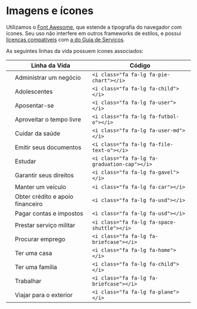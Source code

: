 # Imagens e ícones

Utilizamos o [Font Awesome](http://fortawesome.github.io/Font-Awesome/), que estende a tipografia do navegador com ícones. Seu uso não interfere em outros frameworks de estilos, e possui [licenças compatíveis](http://fortawesome.github.io/Font-Awesome/license/) com [a do Guia de Serviços](/sobre-o-projeto/licenca.md).

<link rel="stylesheet" href="//maxcdn.bootstrapcdn.com/font-awesome/4.3.0/css/font-awesome.min.css">

As seguintes linhas da vida possuem ícones associados:

|                                            | Linha da Vida                    | Código                                      |
| -------------------------------------------|----------------------------------|---------------------------------------------|
| <i class="fa fa-lg fa-pie-chart"></i>      | Administrar um negócio           | `<i class="fa fa-lg fa-pie-chart"></i>`     |
| <i class="fa fa-lg fa-child"></i>          | Adolescentes                     | `<i class="fa fa-lg fa-child"></i>`         |
| <i class="fa fa-lg fa-user"></i>           | Aposentar-se                     | `<i class="fa fa-lg fa-user"></i>`          |
| <i class="fa fa-lg fa-futbol-o"></i>       | Aproveitar o tempo livre         | `<i class="fa fa-lg fa-futbol-o"></i>`      |
| <i class="fa fa-lg fa-user-md"></i>        | Cuidar da saúde                  | `<i class="fa fa-lg fa-user-md"></i>`       |
| <i class="fa fa-lg fa-file-text-o"></i>    | Emitir seus documentos           | `<i class="fa fa-lg fa-file-text-o"></i>`   |
| <i class="fa fa-lg fa-graduation-cap"></i> | Estudar                          | `<i class="fa fa-lg fa-graduation-cap"></i>`|
| <i class="fa fa-lg fa-gavel"></i>          | Garantir seus direitos           | `<i class="fa fa-lg fa-gavel"></i>`         |
| <i class="fa fa-lg fa-car"></i>            | Manter um veículo                | `<i class="fa fa-lg fa-car"></i>`           |
| <i class="fa fa-lg fa-usd"></i>            | Obter crédito e apoio financeiro | `<i class="fa fa-lg fa-usd"></i>`           |
| <i class="fa fa-lg fa-usd"></i>            | Pagar contas e impostos          | `<i class="fa fa-lg fa-usd"></i>`           |
| <i class="fa fa-lg fa-space-shuttle"></i>  | Prestar serviço militar          | `<i class="fa fa-lg fa-space-shuttle"></i>` |
| <i class="fa fa-lg fa-briefcase"></i>      | Procurar emprego                 | `<i class="fa fa-lg fa-briefcase"></i>`     |
| <i class="fa fa-lg fa-home"></i>           | Ter uma casa                     | `<i class="fa fa-lg fa-home"></i>`          |
| <i class="fa fa-lg fa-child"></i>          | Ter uma família                  | `<i class="fa fa-lg fa-child"></i>`         |
| <i class="fa fa-lg fa-briefcase"></i>      | Trabalhar                        | `<i class="fa fa-lg fa-briefcase"></i>`     |
| <i class="fa fa-lg fa-plane"></i>          | Viajar para o exterior           | `<i class="fa fa-lg fa-plane"></i>`         |
